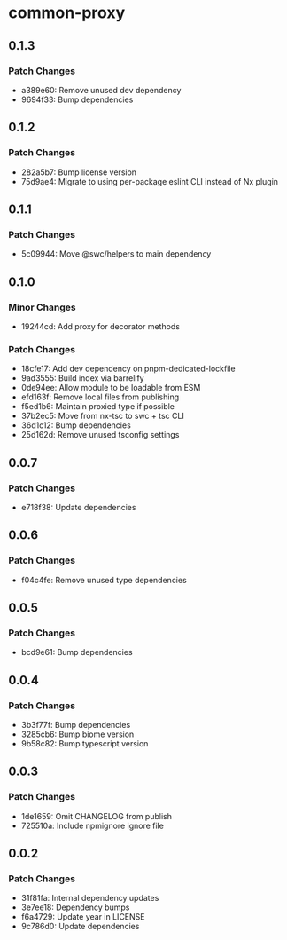 # common-proxy

## 0.1.3

### Patch Changes

- a389e60: Remove unused dev dependency
- 9694f33: Bump dependencies

## 0.1.2

### Patch Changes

- 282a5b7: Bump license version
- 75d9ae4: Migrate to using per-package eslint CLI instead of Nx plugin

## 0.1.1

### Patch Changes

- 5c09944: Move @swc/helpers to main dependency

## 0.1.0

### Minor Changes

- 19244cd: Add proxy for decorator methods

### Patch Changes

- 18cfe17: Add dev dependency on pnpm-dedicated-lockfile
- 9ad3555: Build index via barrelify
- 0de94ee: Allow module to be loadable from ESM
- efd163f: Remove local files from publishing
- f5ed1b6: Maintain proxied type if possible
- 37b2ec5: Move from nx-tsc to swc + tsc CLI
- 36d1c12: Bump dependencies
- 25d162d: Remove unused tsconfig settings

## 0.0.7

### Patch Changes

- e718f38: Update dependencies

## 0.0.6

### Patch Changes

- f04c4fe: Remove unused type dependencies

## 0.0.5

### Patch Changes

- bcd9e61: Bump dependencies

## 0.0.4

### Patch Changes

- 3b3f77f: Bump dependencies
- 3285cb6: Bump biome version
- 9b58c82: Bump typescript version

## 0.0.3

### Patch Changes

- 1de1659: Omit CHANGELOG from publish
- 725510a: Include npmignore ignore file

## 0.0.2

### Patch Changes

- 31f81fa: Internal dependency updates
- 3e7ee18: Dependency bumps
- f6a4729: Update year in LICENSE
- 9c786d0: Update dependencies
